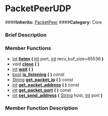 #  PacketPeerUDP  
####**Inherits:** [PacketPeer](class_packetpeer)
####**Category:** Core

###  Brief Description  


###  Member Functions 
  * [int](class_int)  **[listen](#listen)**  **(** [int](class_int) port, [int](class_int) recv_buf_size=65536  **)**
  * void  **[close](#close)**  **(** **)**
  * [int](class_int)  **[wait](#wait)**  **(** **)**
  * [bool](class_bool)  **[is&#95;listening](#is_listening)**  **(** **)** const
  * [String](class_string)  **[get&#95;packet&#95;ip](#get_packet_ip)**  **(** **)** const
  * [int](class_int)  **[get&#95;packet&#95;address](#get_packet_address)**  **(** **)** const
  * [int](class_int)  **[get&#95;packet&#95;port](#get_packet_port)**  **(** **)** const
  * [int](class_int)  **[set&#95;send&#95;address](#set_send_address)**  **(** [String](class_string) host, [int](class_int) port  **)**

###  Member Function Description  
